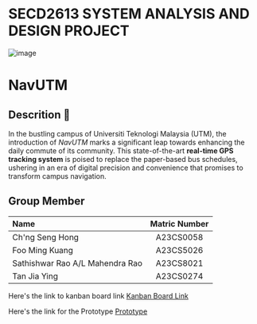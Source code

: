 # SECD2613 SYSTEM ANALYSIS AND DESIGN PROJECT
![image](https://github.com/chngsenghong/Project1_SAD_20232024/assets/147849956/c800f30c-8f3a-40ff-b874-501c49390e39)

# NavUTM

## Descrition 📖
In the bustling campus of Universiti Teknologi Malaysia (UTM), the introduction of *NavUTM* marks a significant leap towards enhancing the daily commute of its community. This state-of-the-art **real-time GPS tracking system** is poised to replace the paper-based bus schedules, ushering in an era of digital precision and convenience that promises to transform campus navigation.

## Group Member 
| Name | Matric Number |
|:---------------------|:---------------:|
| Ch'ng Seng Hong | A23CS0058 |
| Foo Ming Kuang | A23CS5026 |
| Sathishwar Rao A/L Mahendra Rao | A23CS8021 |
| Tan Jia Ying | A23CS0274 |




Here's the link to kanban board link
[Kanban Board Link](https://github.com/users/chngsenghong/projects/1/views/1)

Here's the link for the Prototype 
[Prototype](https://www.figma.com/proto/4nQBY7PKTiY3GBiSfFq8AW/SAD-Phase-3?node-id=0-1&t=J4Qv9FvEDxbi2sRg-1 )

